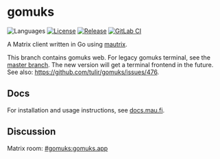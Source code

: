 # gomuks
![Languages](https://img.shields.io/github/languages/top/tulir/gomuks.svg)
[![License](https://img.shields.io/github/license/tulir/gomuks.svg)](LICENSE)
[![Release](https://img.shields.io/github/release/tulir/gomuks/all.svg)](https://github.com/tulir/gomuks/releases)
[![GitLab CI](https://mau.dev/tulir/gomuks/badges/main/pipeline.svg)](https://mau.dev/tulir/gomuks/pipelines)

A Matrix client written in Go using [mautrix](https://github.com/mautrix/go).

This branch contains gomuks web. For legacy gomuks terminal, see the
[master branch](https://github.com/tulir/gomuks/tree/master). The new
version will get a terminal frontend in the future. See also:
<https://github.com/tulir/gomuks/issues/476>.

## Docs
For installation and usage instructions, see [docs.mau.fi](https://docs.mau.fi/gomuks/).

## Discussion
Matrix room: [#gomuks:gomuks.app](https://matrix.to/#/#gomuks:gomuks.app)
